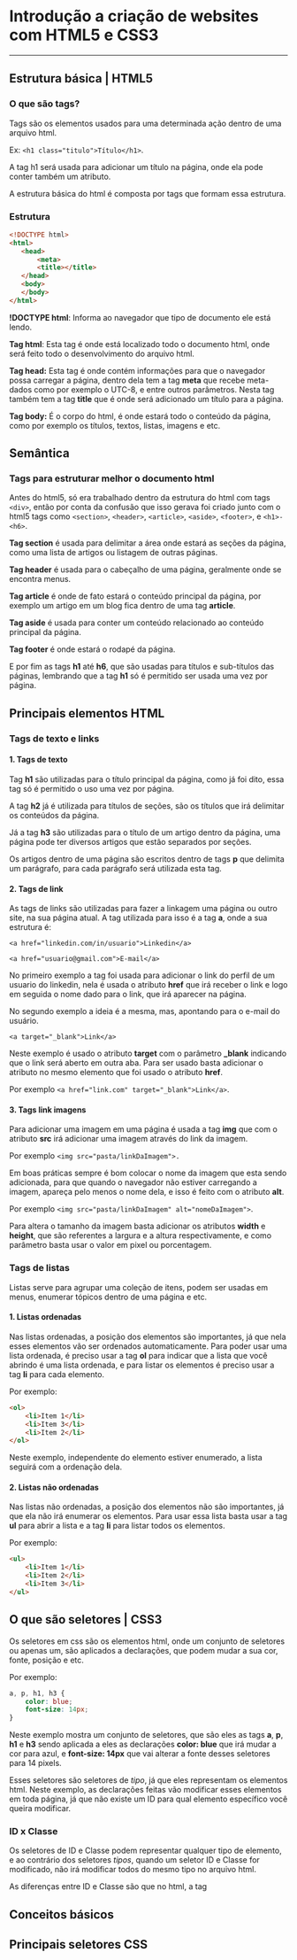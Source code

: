 # Introdução a criação de websites com HTML5 e CSS3

---

## Estrutura básica | HTML5

### O que são tags?

Tags são os elementos usados para uma determinada ação dentro de uma arquivo html. 

Ex: `<h1 class="titulo">Título</h1>`.

A tag h1 será usada para adicionar um título na página, onde ela pode conter também um atributo.

A estrutura básica do html é composta por tags que formam essa estrutura.

### Estrutura

```html
<!DOCTYPE html>
<html>
​	<head>
​		<meta>
​		<title></title> 
​	</head>
​	<body>
​	</body>
</html>
```

**!DOCTYPE html**: Informa ao navegador que tipo de documento ele está lendo.

**Tag html**: Esta tag é onde está localizado todo o documento html, onde será feito todo o desenvolvimento do arquivo html.

**Tag head:** Esta tag é onde contém informações para que o navegador possa carregar a página, dentro dela tem a tag **meta** que recebe meta-dados como por exemplo o UTC-8, e entre outros parâmetros. Nesta tag também tem a tag **title** que é onde será adicionado um título para a página.

**Tag body:** É o corpo do html, é onde estará todo o conteúdo da página, como por exemplo os títulos, textos, listas, imagens e etc.

## Semântica

### Tags para estruturar melhor o documento html

Antes do html5, só era trabalhado dentro da estrutura do html com tags `<div>`, então por conta da confusão que isso gerava foi criado junto com o html5 tags como `<section>`, `<header>`, `<article>`, `<aside>`, `<footer>`, e `<h1>-<h6>`.

**Tag section** é usada para delimitar a área onde estará as seções da página, como uma lista de artigos ou listagem de outras páginas.

**Tag header** é usada para o cabeçalho de uma página, geralmente onde se encontra menus.

**Tag article** é onde de fato estará o conteúdo principal da página, por exemplo um artigo em um blog fica dentro de uma tag **article**.

**Tag aside** é usada para conter um conteúdo relacionado ao conteúdo principal da página.

**Tag footer** é onde estará o rodapé da página.

E por fim as tags **h1** até **h6**, que são usadas para títulos e sub-títulos das páginas, lembrando que a tag **h1** só é permitido ser usada uma vez por página.

## Principais elementos HTML

### Tags de texto e links 

#### 1. Tags de texto

Tag **h1** são utilizadas para o título principal da página, como já foi dito, essa tag só é permitido o uso uma vez por página.

A tag **h2** já é utilizada para títulos de seções, são os títulos que irá delimitar os conteúdos da página.

Já a tag **h3** são utilizadas  para o título de um artigo dentro da página, uma página pode ter diversos artigos que estão separados por seções.

Os artigos dentro de uma página são escritos dentro de tags **p** que delimita um parágrafo, para cada parágrafo será utilizada esta tag.

#### 2. Tags de link

As tags de links são utilizadas para fazer a linkagem uma página ou outro site, na sua página atual. A tag utilizada para isso é a tag **a**, onde a sua estrutura é:

`<a href="linkedin.com/in/usuario">Linkedin</a>`

`<a href="usuario@gmail.com">E-mail</a>`

No primeiro exemplo a tag foi usada para adicionar o link do perfil de um usuario do linkedin, nela é usada o atributo **href** que irá receber o link e logo em seguida o nome dado para o link, que irá aparecer na página.

No segundo exemplo a ideia é a mesma, mas, apontando para o e-mail do usuário.

`<a target="_blank">Link</a>`

Neste exemplo é usado o atributo **target** com o parâmetro **_blank** indicando que o link será aberto em outra aba. Para ser usado basta adicionar o atributo no mesmo elemento que foi usado o atributo **href**.

Por exemplo `<a href="link.com" target="_blank">Link</a>`.

#### 3. Tags link imagens

Para adicionar uma imagem em uma página é usada a tag **img** que com o atributo **src** irá adicionar uma imagem através do link da imagem.

Por exemplo `<img src="pasta/linkDaImagem">.`

Em boas práticas sempre é bom colocar o nome da imagem que esta sendo adicionada, para que quando o navegador não estiver carregando a imagem, apareça pelo menos o nome dela, e isso é feito com o atributo **alt**.

Por exemplo `<img src="pasta/linkDaImagem" alt="nomeDaImagem">`.

Para altera o tamanho da imagem basta adicionar os atributos **width** e **height**, que são referentes a largura e a altura respectivamente, e como parâmetro basta usar o valor em pixel ou porcentagem.

### Tags de listas

Listas serve para agrupar uma coleção de itens, podem ser usadas em menus, enumerar tópicos dentro de uma página e etc.

#### 1. Listas ordenadas

Nas listas ordenadas, a posição dos elementos são importantes, já que nela esses elementos vão ser ordenados automaticamente. Para poder usar uma lista ordenada, é preciso usar a tag **ol** para indicar que a lista que você abrindo é uma lista ordenada, e para listar os elementos é preciso usar a tag **li** para cada elemento.

Por exemplo:

```html
<ol>
    <li>Item 1</li>
    <li>Item 3</li>
    <li>Item 2</li>
</ol>
```

Neste exemplo, independente do elemento estiver enumerado, a lista seguirá com a ordenação dela.

#### 2. Listas não ordenadas

Nas listas não ordenadas, a posição dos elementos não são importantes, já que ela não irá enumerar os elementos. Para usar essa lista basta usar a tag **ul** para abrir a lista e a tag **li** para listar todos os elementos.

Por exemplo:

```html
<ul>
    <li>Item 1</li>
    <li>Item 2</li>
    <li>Item 3</li>
</ul>
```

## O que são seletores | CSS3

Os seletores em css são os elementos html, onde um conjunto de seletores ou apenas um, são aplicados a declarações, que podem mudar a sua cor, fonte, posição e etc.

Por exemplo:

```css
a, p, h1, h3 {
    color: blue;
    font-size: 14px;
}
```

Neste exemplo mostra um conjunto de seletores, que são eles as tags **a**, **p**, **h1** e **h3** sendo aplicada a eles as declarações **color: blue** que irá mudar a cor para azul, e **font-size: 14px** que vai alterar a fonte desses seletores para 14 pixels.

Esses seletores são seletores de *tipo*, já que eles representam os elementos html. Neste exemplo, as declarações feitas vão modificar esses elementos em toda página, já que não existe um ID para qual elemento específico você queira modificar.

### ID x Classe

Os seletores de ID e Classe podem representar qualquer tipo de elemento, e ao contrário dos seletores *tipos*, quando um seletor ID e Classe for modificado, não irá modificar todos do mesmo tipo no arquivo html.

As diferenças entre ID e Classe são que no html, a tag



## Conceitos básicos



## Principais seletores CSS

